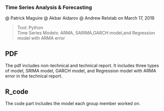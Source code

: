 
### Time Series Analysis & Forecasting

@ Patrick Maguire @ Akbar Aidarov @ Andrew Relstab on March 17, 2019

>Tool: Python<br/>
Time Series Models: ARMA, SARIMA,GARCH model,and Regression model with ARMA error <br/>




## PDF
The pdf includes non-technical and technical report. It includes three types of model, SRIMA model, GARCH model, and Regression model with ARMA error in the technical report.

## R_code
The code part includes the model each group member worked on.
